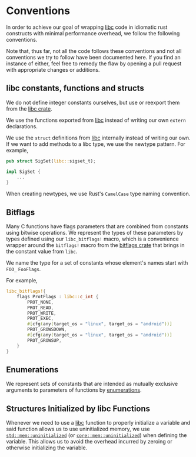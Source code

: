 # Conventions

In order to achieve our goal of wrapping [libc][libc] code in idiomatic rust
constructs with minimal performance overhead, we follow the following
conventions.

Note that, thus far, not all the code follows these conventions and not all
conventions we try to follow have been documented here. If you find an instance
of either, feel free to remedy the flaw by opening a pull request with
appropriate changes or additions.


## libc constants, functions and structs

We do not define integer constants ourselves, but use or reexport them from the
[libc crate][libc].

We use the functions exported from [libc][libc] instead of writing our own
`extern` declarations.

We use the `struct` definitions from [libc][libc] internally instead of writing
our own. If we want to add methods to a libc type, we use the newtype pattern.
For example,

```rust
pub struct SigSet(libc::sigset_t);

impl SigSet {
    ...
}
```

When creating newtypes, we use Rust's `CamelCase` type naming convention.

## Bitflags

Many C functions have flags parameters that are combined from constants using
bitwise operations. We represent the types of these parameters by types defined
using our `libc_bitflags!` macro, which is a convenience wrapper around the
`bitflags!` macro from the [bitflags crate][bitflags] that brings in the
constant value from `libc`.

We name the type for a set of constants whose element's names start with `FOO_`
`FooFlags`.

For example,

```rust
libc_bitflags!{
    flags ProtFlags : libc::c_int {
        PROT_NONE,
        PROT_READ,
        PROT_WRITE,
        PROT_EXEC,
        #[cfg(any(target_os = "linux", target_os = "android"))]
        PROT_GROWSDOWN,
        #[cfg(any(target_os = "linux", target_os = "android"))]
        PROT_GROWSUP,
    }
}
```


## Enumerations

We represent sets of constants that are intended as mutually exclusive arguments
to parameters of functions by [enumerations][enum].


## Structures Initialized by libc Functions

Whenever we need to use a [libc][libc] function to properly initialize a
variable and said function allows us to use uninitialized memory, we use
[`std::mem::uninitialized`][std_uninitialized] (or [`core::mem::uninitialized`][core_uninitialized])
when defining the variable. This allows us to avoid the overhead incurred by
zeroing or otherwise initializing the variable.

[bitflags]: https://crates.io/crates/bitflags/
[core_uninitialized]: https://doc.rust-lang.org/core/mem/fn.uninitialized.html
[enum]: https://doc.rust-lang.org/reference.html#enumerations
[libc]: https://crates.io/crates/libc/
[std_uninitialized]: https://doc.rust-lang.org/std/mem/fn.uninitialized.html
